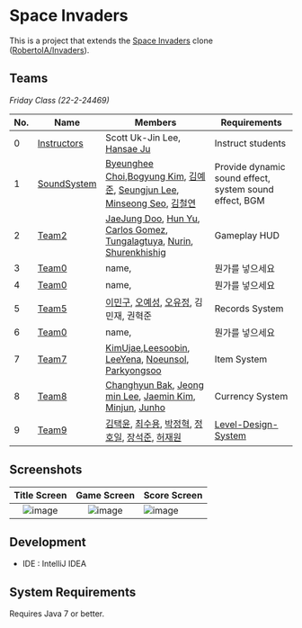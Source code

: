 # Space Invaders

This is a project that extends the [Space Invaders](https://en.wikipedia.org/wiki/Space_Invaders) clone ([RobertoIA/Invaders](https://github.com/RobertoIA/Invaders)).

## Teams
_Friday Class (22-2-24469)_

| No. | Name        | Members                     | Requirements      |   
|-----|-------------|-----------------------------|-------------------|
| 0   | [Instructors](teams/instructors.md) | Scott Uk-Jin Lee, [Hansae Ju](https://github.com/Verssae/Verssae) | Instruct students |  
| 1   |[SoundSystem](teams/SoundSystem.md)    | [Byeunghee Choi](https://github.com/Byeunghee02/Byeunghee02),[Bogyung Kim](https://github.com/mayb00/mayb00), [김예준](https://github.com/dpwns/dpwns/blob/main/README.md), [Seungjun Lee](https://github.com/bigham920/bigham920/blob/main/README.md), [Minseong Seo](https://github.com/minseong0609/minseong0609), [김철연](https://github.com/kcyoow/kcyoow/blob/main/README.md)      | Provide dynamic sound effect, system sound effect, BGM |
| 2   |[Team2](teams/team2.md)    | [JaeJung Doo](https://github.com/gbtwld/gbtwld.git), [Hun Yu](https://github.com/yu00hun/yu00hun), [Carlos Gomez](https://github.com/CarlosGomezT/CarlosGomezT.git), [Tungalagtuya](https://github.com/Tungaa0523/Tuya.git), [Nurin](https://github.com/Nurin2001/Nurin2001.git), [Shurenkhishig](https://github.com/shuree-sour/shuree-sour) | Gameplay HUD |
| 3   |[Team0](teams/team0.md)    | name,           | 뭔가를 넣으세요 |
| 4   |[Team0](teams/team0.md)    | name,           | 뭔가를 넣으세요 |
| 5   |[Team5](teams/team5.md)    | [이민구](https://github.com/dlalsrn/dlalsrn), [오예성](https://github.com/yeseong33/yeseong33/blob/main/README.md), [오유정](https://github.com/21yuyu99/21yuyu99.git), 김민재, 권혁준           | Records System |
| 6   |[Team0](teams/team0.md)    | name,           | 뭔가를 넣으세요 |
| 7   |[Team7](teams/team7.md)    | [KimUjae](https://github.com/kimujae/kimujae),[Leesoobin](https://github.com/dahlia0916/dahlia0916), [LeeYena](https://github.com/TEDIII/TEDIII.git), [Noeunsol](https://github.com/Noeunsol/No-eunsol), [Parkyongsoo](https://github.com/yppp33/yppp33.git)        | Item System |
| 8   |[Team8](teams/team8.md)    | [Changhyun Bak](https://github.com/Kid-Chang/Kid-Chang), [Jeong min Lee](https://github.com/a-pho/a-pho), [Jaemin Kim](https://github.com/Jaemin0730/Jaemin0730), [Minjun](https://github.com/iwtkmn0219), [Junho](https://github.com/rhdqor213/rhdqor213)   | Currency System | 
| 9   |[Team9](teams/team9.md)   | [김택윤](https://github.com/GoodTY/GoodTY), [최수용](https://github.com/dpfprtus/dpfprtus), [박정혁](https://github.com/JHPark0906/JHPark0906), [정호일](https://github.com/lavi02), [장석준](https://github.com/JSeokjun/JSeokjun), [허재원](https://github.com/johnhuh619/johnhuh619) | [Level-Design-System](teams/team9.md) |



## Screenshots
 

Title Screen               |  Game Screen              | Score Screen
:-------------------------:|:-------------------------:|:---------
![image](https://user-images.githubusercontent.com/69495129/136980139-7ad6adab-3f11-4711-b0a6-341080aa3361.png)   |  ![image](https://user-images.githubusercontent.com/69495129/136980236-c5d9ef85-f09a-47a7-b9d9-948f7b624002.png)|![image](https://user-images.githubusercontent.com/69495129/136980681-93dcadaf-08cb-48d8-90c9-68c651a115c9.png)


## Development

- IDE : IntelliJ IDEA


## System Requirements
Requires Java 7 or better.
